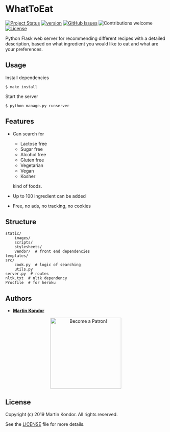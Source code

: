 # WhatToEat

[![Project Status](https://img.shields.io/badge/status-active-brightgreen.svg)](https://w-t-eat.herokuapp.com/)
[![version](https://img.shields.io/badge/version-v1.0.0-brightgreen.svg)](https://github.com/MartinKondor/WhatToEat)
[![GitHub Issues](https://img.shields.io/github/issues/MartinKondor/WildTetris.svg)](https://github.com/MartinKondor/WildTetris/issues)
![Contributions welcome](https://img.shields.io/badge/contributions-welcome-blue.svg)
[![License](https://img.shields.io/badge/license-MIT-blue.svg)](https://opensource.org/licenses/MIT)

Python Flask web server for recommending different recipes with a detailed description, based on what ingredient you would like to eat and what are your preferences.

## Usage

Install dependencies
```shell
$ make install
```

Start the server
```shell
$ python manage.py runserver
```

## Features

- Can search for

    * Lactose free
    * Sugar free
    * Alcohol free
    * Gluten free
    * Vegetarian
    * Vegan
    * Kosher

  kind of foods.
- Up to 100 ingredient can be added
- Free, no ads, no tracking, no cookies

## Structure

```shell
static/
    images/
    scripts/
    stylesheets/
    vendor/  # front end dependencies
templates/
src/
    cook.py  # logic of searching
    utils.py
server.py  # routes
nltk.txt  # nltk dependency
Procfile  # for heroku
```
## Authors

* **[Martin Kondor](https://github.com/MartinKondor)**

<p align="center"><a href="https://www.patreon.com/bePatron?u=17006186" data-patreon-widget-type="become-patron-button"><img width="222" class="img-responsive" alt="Become a Patron!" title="Become a Patron!" src="https://martinkondor.github.io/img/become_a_patron_button.png"></a></p>

## License

Copyright (c) 2019 Martin Kondor.
All rights reserved.

See the [LICENSE](LICENSE) file for more details.
